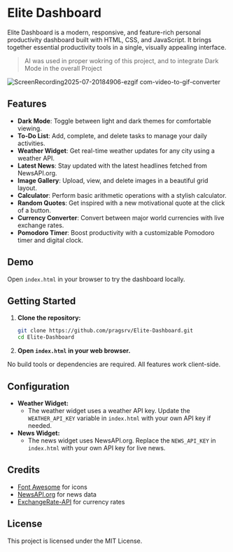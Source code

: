 # Elite Dashboard

Elite Dashboard is a modern, responsive, and feature-rich personal productivity dashboard built with HTML, CSS, and JavaScript. It brings together essential productivity tools in a single, visually appealing interface.
> AI was used in proper wokring of this project, and to integrate Dark Mode in the overall Project


![ScreenRecording2025-07-20184906-ezgif com-video-to-gif-converter](https://github.com/user-attachments/assets/0c43791a-bd2e-4e30-9fc3-b8ba2d60d6df)

## Features

- **Dark Mode**: Toggle between light and dark themes for comfortable viewing.
- **To-Do List**: Add, complete, and delete tasks to manage your daily activities.
- **Weather Widget**: Get real-time weather updates for any city using a weather API.
- **Latest News**: Stay updated with the latest headlines fetched from NewsAPI.org.
- **Image Gallery**: Upload, view, and delete images in a beautiful grid layout.
- **Calculator**: Perform basic arithmetic operations with a stylish calculator.
- **Random Quotes**: Get inspired with a new motivational quote at the click of a button.
- **Currency Converter**: Convert between major world currencies with live exchange rates.
- **Pomodoro Timer**: Boost productivity with a customizable Pomodoro timer and digital clock.

## Demo

Open `index.html` in your browser to try the dashboard locally.

## Getting Started

1. **Clone the repository:**
   ```sh
   git clone https://github.com/pragsrv/Elite-Dashboard.git
   cd Elite-Dashboard
   ```
2. **Open `index.html` in your web browser.**

No build tools or dependencies are required. All features work client-side.

## Configuration

- **Weather Widget:**
  - The weather widget uses a weather API key. Update the `WEATHER_API_KEY` variable in `index.html` with your own API key if needed.
- **News Widget:**
  - The news widget uses NewsAPI.org. Replace the `NEWS_API_KEY` in `index.html` with your own API key for live news.

## Credits

- [Font Awesome](https://fontawesome.com/) for icons
- [NewsAPI.org](https://newsapi.org/) for news data
- [ExchangeRate-API](https://www.exchangerate-api.com/) for currency rates

## License

This project is licensed under the MIT License.
